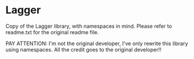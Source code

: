 Lagger
======

Copy of the Lagger library, with namespaces in mind.
Please refer to readme.txt for the original readme file.

PAY ATTENTION: I'm not the original developer, I've only rewrite this library using namespaces. All the credit goes to the original developer!!